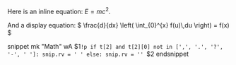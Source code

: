 Here is an inline equation: $E = mc^2$.

And a display equation:
$`
\frac{d}{dx} \left( \int_{0}^{x} f(u)\,du \right) = f(x)
`$


snippet mk "Math" wA
$${1}$`!p
if t[2] and t[2][0] not in [',', '.', '?', '-', ' ']:
    snip.rv = ' '
else:
    snip.rv = ''
`$2
endsnippet
